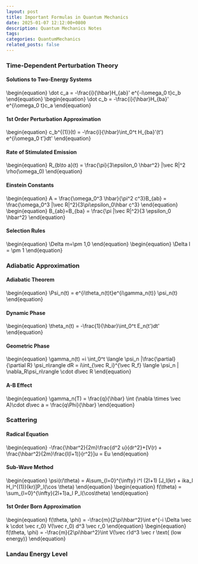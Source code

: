 ```yaml
---
layout: post
title: Important Formulas in Quantum Mechanics
date: 2025-01-07 12:12:00+0800
description: Quantum Mechanics Notes 
tags: 
categories: QuantumMechanics
related_posts: false
---
```



### Time-Dependent Perturbation Theory
#### Solutions to Two-Energy Systems
\begin{equation}
\dot c_a = -\frac{i}{\hbar}H_{ab}' e^{-i\omega_0 t}c_b
\end{equation}
\begin{equation}
\dot c_b = -\frac{i}{\hbar}H_{ba}' e^{i\omega_0 t}c_a
\end{equation}
#### 1st Order Perturbation Approximation
\begin{equation}
c_b^{(1)}(t) = -\frac{i}{\hbar}\int_0^t H_{ba}'(t') e^{i\omega_0 t'}dt'
\end{equation}
#### Rate of Stimulated Emission
\begin{equation}
R_{b\to a}(t) = \frac{\pi}{3\epsilon_0 \hbar^2} |\vec R|^2 \rho(\omega_0)
\end{equation}
#### Einstein Constants
\begin{equation}
A = \frac{\omega_0^3 \hbar}{\pi^2 c^3}B_{ab} = \frac{\omega_0^3 |\vec R|^2}{3\pi\epsilon_0\hbar c^3}
\end{equation}
\begin{equation}
B_{ab}=B_{ba} = \frac{\pi |\vec R|^2}{3 \epsilon_0 \hbar^2}
\end{equation}
#### Selection Rules
\begin{equation}
\Delta m=\pm 1,0
\end{equation}
\begin{equation}
\Delta l = \pm 1
\end{equation}
### Adiabatic Approximation
#### Adiabatic Theorem
\begin{equation}
\Psi_n(t) = e^{i\theta_n(t)t}e^{i\gamma_n(t)} \psi_n(t)
\end{equation}
#### Dynamic Phase
\begin{equation}
\theta_n(t) = -\frac{1}{\hbar}\int_0^t E_n(t')dt'
\end{equation}
#### Geometric Phase
\begin{equation}
\gamma_n(t) =i \int_0^t \langle \psi_n |\frac{\partial}{\partial R} \psi_n\rangle dR = i\int_{\vec R_i}^{\vec R_f} \langle \psi_n | \nabla_R\psi_n\rangle \cdot d\vec R
\end{equation}
#### A-B Effect
\begin{equation}
\gamma_n(T) = \frac{q}{\hbar} \int (\nabla \times \vec A)\cdot d\vec a = \frac{q\Phi}{\hbar}
\end{equation}
### Scattering
#### Radical  Equation
\begin{equation}
-\frac{\hbar^2}{2m}\frac{d^2 u}{dr^2}+[V(r) + \frac{\hbar^2}{2m}\frac{l(l+1)}{r^2}]u = Eu
\end{equation}
#### Sub-Wave Method
\begin{equation}
\psi(r/\theta) = A\sum_{l=0}^{\infty} i^l (2l+1) [J_l(kr) + ika_l H_l^{(1)}(kr)]P_l(\cos \theta)
\end{equation}
\begin{equation}
f(\theta) = \sum_{l=0}^{\infty}(2l+1)a_l P_l(\cos\theta)
\end{equation}
#### 1st Order Born Approximation
\begin{equation}
f(\theta, \phi) = -\frac{m}{2\pi\hbar^2}\int e^{-i \Delta \vec k \cdot \vec r_0} V(\vec r_0) d^3 \vec r_0
\end{equation}
\begin{equation}
f(\theta, \phi) = -\frac{m}{2\pi\hbar^2}\int V(\vec r)d^3 \vec r  \text{    (low energy)}
\end{equation}
### Landau Energy Level





